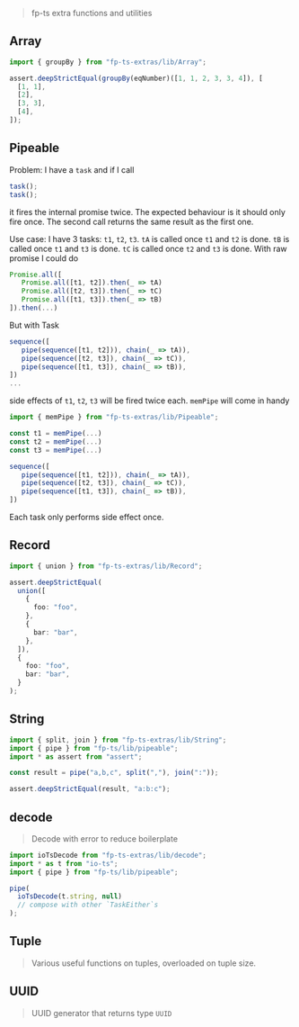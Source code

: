 > fp-ts extra functions and utilities

## Array

```ts
import { groupBy } from "fp-ts-extras/lib/Array";

assert.deepStrictEqual(groupBy(eqNumber)([1, 1, 2, 3, 3, 4]), [
  [1, 1],
  [2],
  [3, 3],
  [4],
]);
```

## Pipeable

Problem: I have a `task` and if I call

```ts
task();
task();
```

it fires the internal promise twice. The expected behaviour is it should only fire once. The second call returns the same result as the first one.

Use case: I have 3 tasks: `t1`, `t2`, `t3`. `tA` is called once `t1` and `t2` is done. `tB` is called once `t1` and `t3` is done. `tC` is called once `t2` and `t3` is done. With raw promise I could do

```ts
Promise.all([
   Promise.all([t1, t2]).then(_ => tA)
   Promise.all([t2, t3]).then(_ => tC)
   Promise.all([t1, t3]).then(_ => tB)
]).then(...)
```

But with Task

```ts
sequence([
   pipe(sequence([t1, t2])), chain(_ => tA)),
   pipe(sequence([t2, t3]), chain(_ => tC)),
   pipe(sequence([t1, t3]), chain(_ => tB)),
])
...
```

side effects of `t1`, `t2`, `t3` will be fired twice each. `memPipe` will come in handy

```ts
import { memPipe } from "fp-ts-extras/lib/Pipeable";

const t1 = memPipe(...)
const t2 = memPipe(...)
const t3 = memPipe(...)

sequence([
   pipe(sequence([t1, t2])), chain(_ => tA)),
   pipe(sequence([t2, t3]), chain(_ => tC)),
   pipe(sequence([t1, t3]), chain(_ => tB)),
])
```

Each task only performs side effect once.

## Record

```ts
import { union } from "fp-ts-extras/lib/Record";

assert.deepStrictEqual(
  union([
    {
      foo: "foo",
    },
    {
      bar: "bar",
    },
  ]),
  {
    foo: "foo",
    bar: "bar",
  }
);
```

## String

```ts
import { split, join } from "fp-ts-extras/lib/String";
import { pipe } from "fp-ts/lib/pipeable";
import * as assert from "assert";

const result = pipe("a,b,c", split(","), join(":"));

assert.deepStrictEqual(result, "a:b:c");
```

## decode

> Decode with error to reduce boilerplate

```ts
import ioTsDecode from "fp-ts-extras/lib/decode";
import * as t from "io-ts";
import { pipe } from "fp-ts/lib/pipeable";

pipe(
  ioTsDecode(t.string, null)
  // compose with other `TaskEither`s
);
```

## Tuple

> Various useful functions on tuples, overloaded on tuple size.

## UUID

> UUID generator that returns type `UUID`
